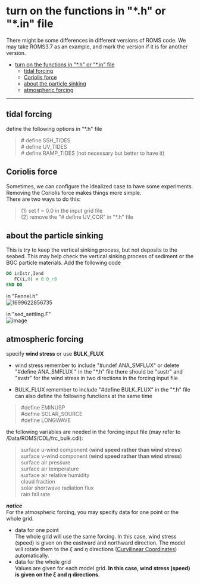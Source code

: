 # turn on the functions in "\*.h" or "*.in" file  

There might be some differences in different versions of ROMS code. We may take ROMS3.7 as an example, and mark the version if it is for another version.

- [turn on the functions in "\*.h" or "\*.in" file](#turn-on-the-functions-in-h-or-in-file)
  - [tidal forcing](#tidal-forcing)
  - [Coriolis force](#coriolis-force)
  - [about the particle sinking](#about-the-particle-sinking)
  - [atmospheric forcing](#atmospheric-forcing)

----------------------------------------------

## tidal forcing  

define the following options in "*.h" file

> \# define SSH_TIDES  
> \# define UV_TIDES  
> \# define RAMP_TIDES (not necessary but better to have it)  

## Coriolis force  

Sometimes, we can configure the idealized case to have some experiments. Removing the Coriolis force makes things more simple.  
There are two ways to do this:  

> (1) set f = 0.0 in the input grid file  
> (2) remove the "\# define UV_COR" in "*.h" file  

## about the particle sinking  

This is try to keep the vertical sinking process, but not deposits to the seabed.
This may help check the vertical sinking process of sediment or the BGC particle materials.
Add the following code 

```fortran
DO i=Istr,Iend
   FC(i,0) = 0.0_r8
END DO
```

in "Fennel.h"  
![1699622856735](https://github.com/ELVIS-CHING/ROMS_related/assets/62006950/cdedf157-6edf-4478-9ae6-60b8e888399a)


in "sed_settling.F"  
![image](https://github.com/ELVIS-CHING/ROMS_related/assets/62006950/c39f0124-20f2-429b-89da-083e326a8336)


## atmospheric forcing  

specify **wind stress** or use **BULK_FLUX**
- wind stress
remember to include "#undef ANA_SMFLUX" or delete "#define ANA_SMFLUX " in the "*.h" file
there should be "sustr" and "svstr" for the wind stress in two directions in the forcing input file  

- BULK_FLUX
remember to include "#define BULK_FLUX" in the "*.h" file  
can also define the following functions at the same time  
> \#define EMINUSP  
> \#define SOLAR_SOURCE  
> \#define LONGWAVE
 
the following variables are needed in the forcing input file (may refer to /Data/ROMS/CDL/frc_bulk.cdl):  
> surface u-wind component (**wind speed rather than wind stress**)  
> surface v-wind component (**wind speed rather than wind stress**)   
> surface air pressure  
> surface air temperature  
> surface air relative humidity  
> cloud fraction  
> solar shortwave radiation flux  
> rain fall rate

***notice***  
For the atmospheric forcing, you may specify data for one point or the whole grid.  
* data for one point  
  The whole grid will use the same forcing. In this case, wind stress (speed) is given on the eastward and northward direction. The model will rotate them to the $\xi$ and $\eta$ directions ([Curvilinear Coordinates](https://www.myroms.org/wiki/Curvilinear_Coordinates)) automatically.
* data for the whole grid  
  Values are given for each model grid. **In this case, wind stress (speed) is given on the $\xi$ and $\eta$ directions**.  
